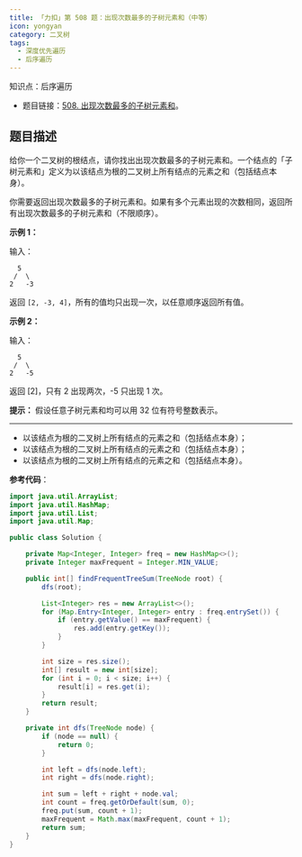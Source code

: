 ```yaml
---
title: 「力扣」第 508 题：出现次数最多的子树元素和（中等）
icon: yongyan
category: 二叉树
tags:
  - 深度优先遍历
  - 后序遍历
---
```


知识点：后序遍历

- 题目链接：[508. 出现次数最多的子树元素和](https://leetcode-cn.com/problems/most-frequent-subtree-sum/)。

## 题目描述

给你一个二叉树的根结点，请你找出出现次数最多的子树元素和。一个结点的「子树元素和」定义为以该结点为根的二叉树上所有结点的元素之和（包括结点本身）。

你需要返回出现次数最多的子树元素和。如果有多个元素出现的次数相同，返回所有出现次数最多的子树元素和（不限顺序）。

**示例 1：**

输入：

```
  5
 /  \
2   -3
```

返回 `[2, -3, 4]`，所有的值均只出现一次，以任意顺序返回所有值。

**示例 2：**

输入：

```
  5
 /  \
2   -5
```

返回 [2]，只有 2 出现两次，-5 只出现 1 次。

**提示：** 假设任意子树元素和均可以用 32 位有符号整数表示。

---

- 以该结点为根的二叉树上所有结点的元素之和（包括结点本身）；
- 以该结点为根的二叉树上所有结点的元素之和（包括结点本身）；
- 以该结点为根的二叉树上所有结点的元素之和（包括结点本身）。

**参考代码**：

```java
import java.util.ArrayList;
import java.util.HashMap;
import java.util.List;
import java.util.Map;

public class Solution {

    private Map<Integer, Integer> freq = new HashMap<>();
    private Integer maxFrequent = Integer.MIN_VALUE;

    public int[] findFrequentTreeSum(TreeNode root) {
        dfs(root);

        List<Integer> res = new ArrayList<>();
        for (Map.Entry<Integer, Integer> entry : freq.entrySet()) {
            if (entry.getValue() == maxFrequent) {
                res.add(entry.getKey());
            }
        }

        int size = res.size();
        int[] result = new int[size];
        for (int i = 0; i < size; i++) {
            result[i] = res.get(i);
        }
        return result;
    }

    private int dfs(TreeNode node) {
        if (node == null) {
            return 0;
        }

        int left = dfs(node.left);
        int right = dfs(node.right);

        int sum = left + right + node.val;
        int count = freq.getOrDefault(sum, 0);
        freq.put(sum, count + 1);
        maxFrequent = Math.max(maxFrequent, count + 1);
        return sum;
    }
}
```
